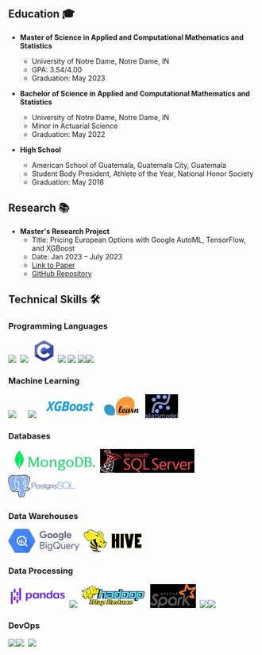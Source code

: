 ## Education 🎓

- **Master of Science in Applied and Computational Mathematics and Statistics**
  - University of Notre Dame, Notre Dame, IN
  - GPA: 3.54/4.00
  - Graduation: May 2023

- **Bachelor of Science in Applied and Computational Mathematics and Statistics**
  - University of Notre Dame, Notre Dame, IN
  - Minor in Actuarial Science
  - Graduation: May 2022

- **High School**
  - American School of Guatemala, Guatemala City, Guatemala
  - Student Body President, Athlete of the Year, National Honor Society
  - Graduation: May 2018

## Research 📚

- **Master's Research Project**
  - Title: Pricing European Options with Google AutoML, TensorFlow, and XGBoost
  - Date: Jan 2023 – July 2023
  - [Link to Paper](https://arxiv.org/abs/2307.00476)
  - [GitHub Repository](https://github.com/juan-esteban-berger/Options_Pricing_AutoML_TensorFlow_XGBoost)

## Technical Skills 🛠️

### Programming Languages

<img src="https://brandslogos.com/wp-content/uploads/images/large/python-logo.png" height="48">&nbsp;&nbsp;<img src="https://www.r-project.org/logo/Rlogo.svg" height="48">&nbsp;&nbsp;<img src="clang.png" width="48">&nbsp;<img src="https://img.icons8.com/color/48/000000/c-plus-plus-logo.png" width="48">&nbsp;<img src="https://symbols.getvecta.com/stencil_28/61_sql-database-generic.90b41636a8.png" height="48">&nbsp;<img src="https://brandslogos.com/wp-content/uploads/images/large/java-logo-1.png" height="48"><img src="https://upload.wikimedia.org/wikipedia/commons/thumb/4/4b/Bash_Logo_Colored.svg/2048px-Bash_Logo_Colored.svg.png" height="48">

### Machine Learning
<img src="https://upload.wikimedia.org/wikipedia/commons/thumb/2/2d/Tensorflow_logo.svg/1200px-Tensorflow_logo.svg.png" height="48">&nbsp;&nbsp;&nbsp;&nbsp;&nbsp;&nbsp;<img src="https://upload.wikimedia.org/wikipedia/commons/thumb/1/10/PyTorch_logo_icon.svg/1200px-PyTorch_logo_icon.svg.png" height="48">&nbsp;&nbsp;<img src="xgboost.png" height="48"><img src="sklearn.png" height="48">&nbsp;&nbsp;<img src="statsmodels.png" height="48">

### Databases
<img src="mongodb.png" height="48">&nbsp;<img src="sqlserver.png" height="48">&nbsp;&nbsp;<img src="postgresql.png" height="48">

### Data Warehouses
<img src="bigquery.png" height="48">&nbsp;&nbsp;<img src="hive-removebg-preview.png" height="48">

### Data Processing
<img src="pandas.png" height="48">&nbsp;<img src="https://upload.wikimedia.org/wikipedia/commons/thumb/3/31/NumPy_logo_2020.svg/2560px-NumPy_logo_2020.svg.png" height="48">&nbsp;<img src="hadoop.png" height="48">&nbsp;<img src="spark.png" height="48">&nbsp;&nbsp;<img src="https://docs.dask.org/en/stable/_images/dask_horizontal.svg" height="48"><img src="https://upload.wikimedia.org/wikipedia/commons/thumb/5/53/Apache_kafka_wordtype.svg/2560px-Apache_kafka_wordtype.svg.png" height="48">

### DevOps
<img src="https://upload.wikimedia.org/wikipedia/commons/d/de/AirflowLogo.png" height="48"><img src="https://img.icons8.com/color/48/000000/docker.png" height="48">&nbsp;&nbsp;<img src="https://img.icons8.com/color/48/000000/kubernetes.png" height="48">
